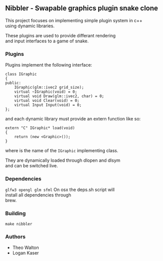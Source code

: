 ## Nibbler - Swapable graphics plugin snake clone

This project focuses on implementing simple plugin system in c++  
using dynamic libraries. 

These plugins are used to provide differant rendering  
and input interfaces to a game of snake.

### Plugins
Plugins implement the following interface: 

```
class IGraphic
{
public:
	IGraphic(glm::ivec2 grid_size);
	virtual ~IGraphic(void) = 0;
	virtual void Draw(glm::ivec2, char) = 0;
	virtual void Clear(void) = 0;
	virtual Input Input(void) = 0;
};
```
and each dynamic library must provide an extern function like so:
```
extern "C" IGraphic* load(void) 
{
	return (new <Graphic>());
}
```
where <Graphic> is the name of the `IGraphic` implementing class.


They are dynamically loaded through dlopen and dlsym  
and can be switched live. 


### Dependencies
`glfw3 opengl glm sfml` 
On osx the deps.sh script will  
install all dependencies through  
brew.

### Building
`make nibbler` 

### Authors
 - Theo Walton
 - Logan Kaser
